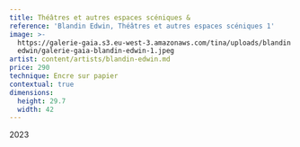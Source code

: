 ```yaml
---
title: Théâtres et autres espaces scéniques &
reference: 'Blandin Edwin, Théâtres et autres espaces scéniques 1'
image: >-
  https://galerie-gaia.s3.eu-west-3.amazonaws.com/tina/uploads/blandin
  edwin/galerie-gaia-blandin-edwin-1.jpeg
artist: content/artists/blandin-edwin.md
price: 290
technique: Encre sur papier
contextual: true
dimensions:
  height: 29.7
  width: 42
---
```


2023
